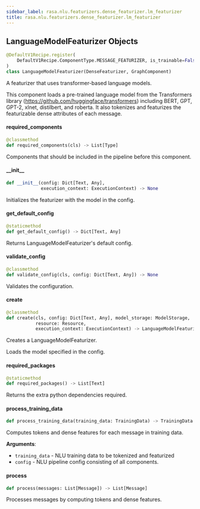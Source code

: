 ```yaml
---
sidebar_label: rasa.nlu.featurizers.dense_featurizer.lm_featurizer
title: rasa.nlu.featurizers.dense_featurizer.lm_featurizer
---
```

## LanguageModelFeaturizer Objects

```python
@DefaultV1Recipe.register(
    DefaultV1Recipe.ComponentType.MESSAGE_FEATURIZER, is_trainable=False
)
class LanguageModelFeaturizer(DenseFeaturizer, GraphComponent)
```

A featurizer that uses transformer-based language models.

This component loads a pre-trained language model
from the Transformers library (https://github.com/huggingface/transformers)
including BERT, GPT, GPT-2, xlnet, distilbert, and roberta.
It also tokenizes and featurizes the featurizable dense attributes of
each message.

#### required\_components

```python
@classmethod
def required_components(cls) -> List[Type]
```

Components that should be included in the pipeline before this component.

#### \_\_init\_\_

```python
def __init__(config: Dict[Text, Any],
             execution_context: ExecutionContext) -> None
```

Initializes the featurizer with the model in the config.

#### get\_default\_config

```python
@staticmethod
def get_default_config() -> Dict[Text, Any]
```

Returns LanguageModelFeaturizer&#x27;s default config.

#### validate\_config

```python
@classmethod
def validate_config(cls, config: Dict[Text, Any]) -> None
```

Validates the configuration.

#### create

```python
@classmethod
def create(cls, config: Dict[Text, Any], model_storage: ModelStorage,
           resource: Resource,
           execution_context: ExecutionContext) -> LanguageModelFeaturizer
```

Creates a LanguageModelFeaturizer.

Loads the model specified in the config.

#### required\_packages

```python
@staticmethod
def required_packages() -> List[Text]
```

Returns the extra python dependencies required.

#### process\_training\_data

```python
def process_training_data(training_data: TrainingData) -> TrainingData
```

Computes tokens and dense features for each message in training data.

**Arguments**:

- `training_data` - NLU training data to be tokenized and featurized
- `config` - NLU pipeline config consisting of all components.

#### process

```python
def process(messages: List[Message]) -> List[Message]
```

Processes messages by computing tokens and dense features.

